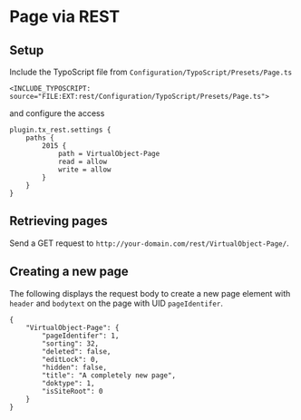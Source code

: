 Page via REST
=============

Setup
-----

Include the TypoScript file from `Configuration/TypoScript/Presets/Page.ts`

	<INCLUDE_TYPOSCRIPT: source="FILE:EXT:rest/Configuration/TypoScript/Presets/Page.ts">
	
and configure the access

	plugin.tx_rest.settings {
		paths {
			2015 {
				path = VirtualObject-Page
				read = allow
				write = allow
			}
		}
	}


Retrieving pages
----------------

Send a GET request to `http://your-domain.com/rest/VirtualObject-Page/`.


Creating a new page
-------------------

The following displays the request body to create a new page element with `header` and `bodytext` on the page with UID `pageIdentifer`.

	{
		"VirtualObject-Page": {
			"pageIdentifer": 1,
			"sorting": 32,
			"deleted": false,
			"editLock": 0,
			"hidden": false,
			"title": "A completely new page",
			"doktype": 1,
			"isSiteRoot": 0
		}
	}
